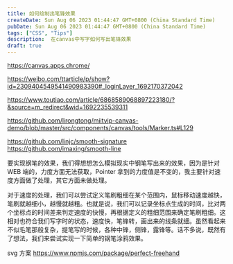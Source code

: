 ```yaml
---
title: 如何绘制出笔锋效果
createDate: Sun Aug 06 2023 01:44:47 GMT+0800 (China Standard Time)
pubDate: Sun Aug 06 2023 01:44:47 GMT+0800 (China Standard Time)
tags: ["CSS", "Tips"]
description:  在canvas中写字如何写出笔锋效果
draft: true
---
```


https://canvas.apps.chrome/

https://weibo.com/ttarticle/p/show?id=2309404549541490983390#_loginLayer_1692170372042

https://www.toutiao.com/article/6868589068897223180/?&source=m_redirect&wid=1692235539311

https://github.com/lirongtong/miitvip-canvas-demo/blob/master/src/components/canvas/tools/Marker.ts#L129

https://github.com/linjc/smooth-signature
https://github.com/imaxing/smooth-line

要实现钢笔的效果，我们得想想怎么模拟现实中钢笔写出来的效果，因为是针对 WEB 端的，力度方面无法获取，Pointer 拿到的力度值是不变的，我主要针对速度方面做了处理，其它方面未做处理。

对于速度的处理，我们可以尝试定义笔刷粗细在某个范围内，鼠标移动速度越快，笔刷就越细小，越慢就越粗。也就是说，我们可以记录坐标点生成的时间，比对两个坐标点的时间差来判定速度的快慢，再根据定义的粗细范围来确定笔刷粗细。这相对也符合我们写字时的状态，速度快，笔锋转，画出来的线条就细。虽然看起来不似毛笔那般复杂，提笔写的时候，各种中锋，侧锋，露锋等。话不多说，既然有了想法，我们来尝试实现一下简单的钢笔涂鸦效果。


svg 方案
https://www.npmjs.com/package/perfect-freehand
